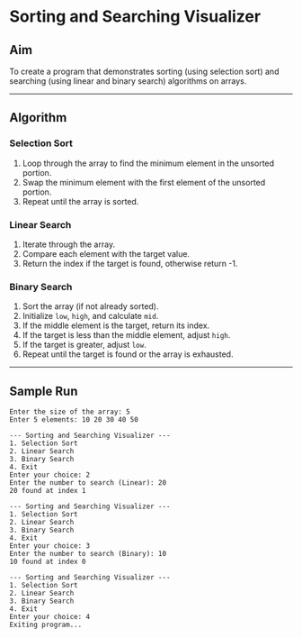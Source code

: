# Sorting and Searching Visualizer

## Aim
To create a program that demonstrates sorting (using selection sort) and searching (using linear and binary search) algorithms on arrays.

---

## Algorithm

### Selection Sort
1. Loop through the array to find the minimum element in the unsorted portion.
2. Swap the minimum element with the first element of the unsorted portion.
3. Repeat until the array is sorted.

### Linear Search
1. Iterate through the array.
2. Compare each element with the target value.
3. Return the index if the target is found, otherwise return -1.

### Binary Search
1. Sort the array (if not already sorted).
2. Initialize `low`, `high`, and calculate `mid`.
3. If the middle element is the target, return its index.
4. If the target is less than the middle element, adjust `high`.
5. If the target is greater, adjust `low`.
6. Repeat until the target is found or the array is exhausted.

---

## Sample Run
```
Enter the size of the array: 5
Enter 5 elements: 10 20 30 40 50

--- Sorting and Searching Visualizer ---
1. Selection Sort
2. Linear Search
3. Binary Search
4. Exit
Enter your choice: 2
Enter the number to search (Linear): 20
20 found at index 1

--- Sorting and Searching Visualizer ---
1. Selection Sort
2. Linear Search
3. Binary Search
4. Exit
Enter your choice: 3
Enter the number to search (Binary): 10
10 found at index 0

--- Sorting and Searching Visualizer ---
1. Selection Sort
2. Linear Search
3. Binary Search
4. Exit
Enter your choice: 4
Exiting program...
```

